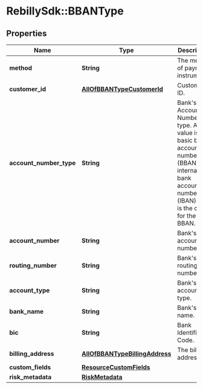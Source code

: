 # RebillySdk::BBANType

## Properties
Name | Type | Description | Notes
------------ | ------------- | ------------- | -------------
**method** | **String** | The method of payment instrument. | 
**customer_id** | [**AllOfBBANTypeCustomerId**](AllOfBBANTypeCustomerId.md) | Customer&#x27;s ID. | 
**account_number_type** | **String** | Bank&#x27;s Account Number type. A valid value is basic bank account number (BBAN) or international bank account number (IBAN). This is the object for the BBAN. | [default to &#x27;BBAN&#x27;]
**account_number** | **String** | Bank&#x27;s account number. | 
**routing_number** | **String** | Bank&#x27;s routing number. | 
**account_type** | **String** | Bank&#x27;s account type. | 
**bank_name** | **String** | Bank&#x27;s name. | [optional] 
**bic** | **String** | Bank Identifier Code. | [optional] 
**billing_address** | [**AllOfBBANTypeBillingAddress**](AllOfBBANTypeBillingAddress.md) | The billing address. | 
**custom_fields** | [**ResourceCustomFields**](ResourceCustomFields.md) |  | [optional] 
**risk_metadata** | [**RiskMetadata**](RiskMetadata.md) |  | [optional] 

